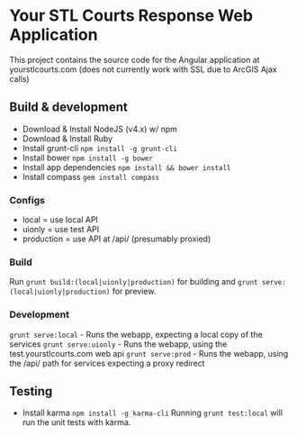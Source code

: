 # Your STL Courts Response Web Application

This project contains the source code for the Angular application at yourstlcourts.com (does not currently work with SSL due to ArcGIS Ajax calls)

## Build & development

* Download & Install NodeJS (v4.x) w/ npm
* Download & Install Ruby
* Install grunt-cli `npm install -g grunt-cli`
* Install bower `npm install -g bower`
* Install app dependencies `npm install && bower install`
* Install compass `gem install compass`

### Configs
* local = use local API
* uionly = use test API
* production = use API at /api/ (presumably proxied)

### Build
Run `grunt build:(local|uionly|production)` for building and `grunt serve:(local|uionly|production)` for preview.

### Development
`grunt serve:local` - Runs the webapp, expecting a local copy of the services
`grunt serve:uionly` - Runs the webapp, using the test.yourstlcourts.com web api
`grunt serve:prod` - Runs the webapp, using the /api/ path for services expecting a proxy redirect

## Testing

* Install karma `npm install -g karma-cli`
Running `grunt test:local` will run the unit tests with karma.
